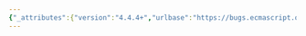 ```yaml
---
{"_attributes":{"version":"4.4.4+","urlbase":"https://bugs.ecmascript.org/","maintainer":"dherman@mozilla.com"},"bug":{"bug_id":2461,"creation_ts":"2014-01-27 09:17:00 -0800","short_desc":"26.2.1.1 %Realm%: Undefined variable \"builtins\" in step 29b","delta_ts":"2014-05-04 11:08:55 -0700","product":"Draft for 6th Edition","component":"technical issue","version":"Rev 22: January 20, 2014 Draft","rep_platform":"All","op_sys":"All","bug_status":"RESOLVED","resolution":"FIXED","priority":"Normal","bug_severity":"normal","everconfirmed":true,"reporter":{"uid":"andrebargull","name":"André Bargull"},"assigned_to":{"uid":"allen","name":"Allen Wirfs-Brock"},"cc":"till","long_desc":[{"commentid":7032,"comment_count":0,"who":{"uid":"andrebargull","name":"André Bargull"},"bug_when":"2014-01-27 09:17:40 -0800","thetext":"26.2.1.1 %Realm% (options = { }, initialiser = undefined), step 29b:\n\nVariable \"builtins\" is not defined."},{"commentid":8118,"comment_count":1,"who":{"uid":"till","name":"Till Schneidereit"},"bug_when":"2014-05-04 11:08:55 -0700","thetext":"Fixed in latest draft"}]}}
---
```

